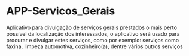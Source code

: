 # APP-Servicos_Gerais
Aplicativo para divulgação de serviços gerais prestados o mais perto possível da localização dos interessados, o aplicativo será usado para procurar e divulgar estes serviços, como por exemplo: serviços como faxina, limpeza automotiva, cozinheiro(a), dentre vários outros serviços

